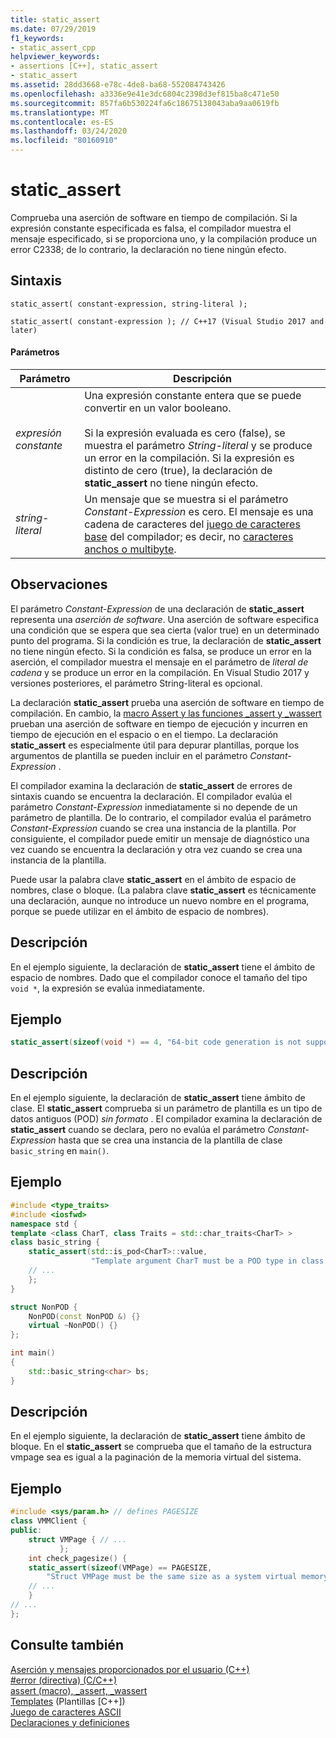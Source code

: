 ```yaml
---
title: static_assert
ms.date: 07/29/2019
f1_keywords:
- static_assert_cpp
helpviewer_keywords:
- assertions [C++], static_assert
- static_assert
ms.assetid: 28dd3668-e78c-4de8-ba68-552084743426
ms.openlocfilehash: a3336e9e41e3dc6804c2398d3ef815ba8c471e50
ms.sourcegitcommit: 857fa6b530224fa6c18675138043aba9aa0619fb
ms.translationtype: MT
ms.contentlocale: es-ES
ms.lasthandoff: 03/24/2020
ms.locfileid: "80160910"
---
```

# <a name="static_assert"></a>static_assert

Comprueba una aserción de software en tiempo de compilación. Si la expresión constante especificada es falsa, el compilador muestra el mensaje especificado, si se proporciona uno, y la compilación produce un error C2338; de lo contrario, la declaración no tiene ningún efecto.

## <a name="syntax"></a>Sintaxis

```
static_assert( constant-expression, string-literal );

static_assert( constant-expression ); // C++17 (Visual Studio 2017 and later)
```

#### <a name="parameters"></a>Parámetros

|Parámetro|Descripción|
|---------------|-----------------|
|*expresión constante*|Una expresión constante entera que se puede convertir en un valor booleano.<br /><br /> Si la expresión evaluada es cero (false), se muestra el parámetro *String-literal* y se produce un error en la compilación. Si la expresión es distinto de cero (true), la declaración de **static_assert** no tiene ningún efecto.|
|*string-literal*|Un mensaje que se muestra si el parámetro *Constant-Expression* es cero. El mensaje es una cadena de caracteres del [juego de caracteres base](../c-language/ascii-character-set.md) del compilador; es decir, no [caracteres anchos o multibyte](../c-language/multibyte-and-wide-characters.md).|

## <a name="remarks"></a>Observaciones

El parámetro *Constant-Expression* de una declaración de **static_assert** representa una *aserción de software*. Una aserción de software especifica una condición que se espera que sea cierta (valor true) en un determinado punto del programa. Si la condición es true, la declaración de **static_assert** no tiene ningún efecto. Si la condición es falsa, se produce un error en la aserción, el compilador muestra el mensaje en el parámetro de *literal de cadena* y se produce un error en la compilación. En Visual Studio 2017 y versiones posteriores, el parámetro String-literal es opcional.

La declaración **static_assert** prueba una aserción de software en tiempo de compilación. En cambio, la [macro Assert y las funciones _assert y _wassert](../c-runtime-library/reference/assert-macro-assert-wassert.md) prueban una aserción de software en tiempo de ejecución y incurren en tiempo de ejecución en el espacio o en el tiempo. La declaración **static_assert** es especialmente útil para depurar plantillas, porque los argumentos de plantilla se pueden incluir en el parámetro *Constant-Expression* .

El compilador examina la declaración de **static_assert** de errores de sintaxis cuando se encuentra la declaración. El compilador evalúa el parámetro *Constant-Expression* inmediatamente si no depende de un parámetro de plantilla. De lo contrario, el compilador evalúa el parámetro *Constant-Expression* cuando se crea una instancia de la plantilla. Por consiguiente, el compilador puede emitir un mensaje de diagnóstico una vez cuando se encuentra la declaración y otra vez cuando se crea una instancia de la plantilla.

Puede usar la palabra clave **static_assert** en el ámbito de espacio de nombres, clase o bloque. (La palabra clave **static_assert** es técnicamente una declaración, aunque no introduce un nuevo nombre en el programa, porque se puede utilizar en el ámbito de espacio de nombres).

## <a name="description"></a>Descripción

En el ejemplo siguiente, la declaración de **static_assert** tiene el ámbito de espacio de nombres. Dado que el compilador conoce el tamaño del tipo `void *`, la expresión se evalúa inmediatamente.

## <a name="example"></a>Ejemplo

```cpp
static_assert(sizeof(void *) == 4, "64-bit code generation is not supported.");
```

## <a name="description"></a>Descripción

En el ejemplo siguiente, la declaración de **static_assert** tiene ámbito de clase. El **static_assert** comprueba si un parámetro de plantilla es un tipo de datos antiguos (POD) *sin formato* . El compilador examina la declaración de **static_assert** cuando se declara, pero no evalúa el parámetro *Constant-Expression* hasta que se crea una instancia de la plantilla de clase `basic_string` en `main()`.

## <a name="example"></a>Ejemplo

```cpp
#include <type_traits>
#include <iosfwd>
namespace std {
template <class CharT, class Traits = std::char_traits<CharT> >
class basic_string {
    static_assert(std::is_pod<CharT>::value,
                  "Template argument CharT must be a POD type in class template basic_string");
    // ...
    };
}

struct NonPOD {
    NonPOD(const NonPOD &) {}
    virtual ~NonPOD() {}
};

int main()
{
    std::basic_string<char> bs;
}
```

## <a name="description"></a>Descripción

En el ejemplo siguiente, la declaración de **static_assert** tiene ámbito de bloque. En el **static_assert** se comprueba que el tamaño de la estructura vmpage sea es igual a la paginación de la memoria virtual del sistema.

## <a name="example"></a>Ejemplo

```cpp
#include <sys/param.h> // defines PAGESIZE
class VMMClient {
public:
    struct VMPage { // ...
           };
    int check_pagesize() {
    static_assert(sizeof(VMPage) == PAGESIZE,
        "Struct VMPage must be the same size as a system virtual memory page.");
    // ...
    }
// ...
};
```

## <a name="see-also"></a>Consulte también

[Aserción y mensajes proporcionados por el usuario (C++)](../cpp/assertion-and-user-supplied-messages-cpp.md)<br/>
[#error (directiva) (C/C++)](../preprocessor/hash-error-directive-c-cpp.md)<br/>
[assert (macro), _assert, _wassert](../c-runtime-library/reference/assert-macro-assert-wassert.md)<br/>
[Templates](../cpp/templates-cpp.md) (Plantillas [C++])<br/>
[Juego de caracteres ASCII](../c-language/ascii-character-set.md)<br/>
[Declaraciones y definiciones](declarations-and-definitions-cpp.md)
